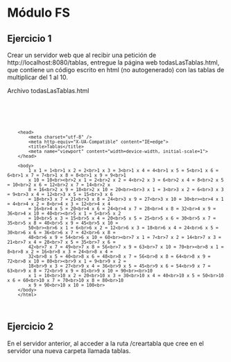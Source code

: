 <h1>Módulo FS</h1>
<h2>Ejercicio 1</h2>
<p>Crear un servidor web que al recibir una petición de http://localhost:8080/tablas, entregue la página web todasLasTablas.html, que contiene un código escrito en html (no autogenerado) con las tablas de multiplicar del 1 al 10.</p>
<p>Archivo todasLasTablas.html</p>
<code>
        <!DOCTYPE html>
        <html>

        <head>
            <meta charset="utf-8" />
            <meta http-equiv="X-UA-Compatible" content="IE=edge">
            <title>Tablas</title>
            <meta name="viewport" content="width=device-width, initial-scale=1">
        </head>

        <body>
            1 x 1 = 1<br>1 x 2 = 2<br>1 x 3 = 3<br>1 x 4 = 4<br>1 x 5 = 5<br>1 x 6 = 6<br>1 x 7 = 7<br>1 x 8 = 8<br>1 x 9 = 9<br>1
            x 10 = 10<br><br>2 x 1 = 2<br>2 x 2 = 4<br>2 x 3 = 6<br>2 x 4 = 8<br>2 x 5 = 10<br>2 x 6 = 12<br>2 x 7 = 14<br>2 x
            8 = 16<br>2 x 9 = 18<br>2 x 10 = 20<br><br>3 x 1 = 3<br>3 x 2 = 6<br>3 x 3 = 9<br>3 x 4 = 12<br>3 x 5 = 15<br>3 x 6
            = 18<br>3 x 7 = 21<br>3 x 8 = 24<br>3 x 9 = 27<br>3 x 10 = 30<br><br>4 x 1 = 4<br>4 x 2 = 8<br>4 x 3 = 12<br>4 x 4
            = 16<br>4 x 5 = 20<br>4 x 6 = 24<br>4 x 7 = 28<br>4 x 8 = 32<br>4 x 9 = 36<br>4 x 10 = 40<br><br>5 x 1 = 5<br>5 x 2
            = 10<br>5 x 3 = 15<br>5 x 4 = 20<br>5 x 5 = 25<br>5 x 6 = 30<br>5 x 7 = 35<br>5 x 8 = 40<br>5 x 9 = 45<br>5 x 10 =
            50<br><br>6 x 1 = 6<br>6 x 2 = 12<br>6 x 3 = 18<br>6 x 4 = 24<br>6 x 5 = 30<br>6 x 6 = 36<br>6 x 7 = 42<br>6 x 8 =
            48<br>6 x 9 = 54<br>6 x 10 = 60<br><br>7 x 1 = 7<br>7 x 2 = 14<br>7 x 3 = 21<br>7 x 4 = 28<br>7 x 5 = 35<br>7 x 6 =
            42<br>7 x 7 = 49<br>7 x 8 = 56<br>7 x 9 = 63<br>7 x 10 = 70<br><br>8 x 1 = 8<br>8 x 2 = 16<br>8 x 3 = 24<br>8 x 4 =
            32<br>8 x 5 = 40<br>8 x 6 = 48<br>8 x 7 = 56<br>8 x 8 = 64<br>8 x 9 = 72<br>8 x 10 = 80<br><br>9 x 1 = 9<br>9 x 2 =
            18<br>9 x 3 = 27<br>9 x 4 = 36<br>9 x 5 = 45<br>9 x 6 = 54<br>9 x 7 = 63<br>9 x 8 = 72<br>9 x 9 = 81<br>9 x 10 = 90<br><br>10
            x 1 = 10<br>10 x 2 = 20<br>10 x 3 = 30<br>10 x 4 = 40<br>10 x 5 = 50<br>10 x 6 = 60<br>10 x 7 = 70<br>10 x 8 = 80<br>10
            x 9 = 90<br>10 x 10 = 100<br>
        </body>
        </html>
</code>
<h2>Ejercicio 2</h2>
<p>En el servidor anterior, al acceder a la ruta /creartabla que cree en el servidor una nueva carpeta llamada tablas.</p>
